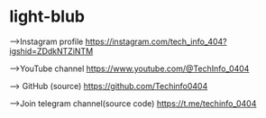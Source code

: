 # light-blub


-->Instagram profile 
https://instagram.com/tech_info_404?igshid=ZDdkNTZiNTM

-->YouTube channel
https://www.youtube.com/@TechInfo_0404

--> GitHub (source)
https://github.com/Techinfo0404

-->Join telegram channel(source code) 
https://t.me/techinfo_0404
